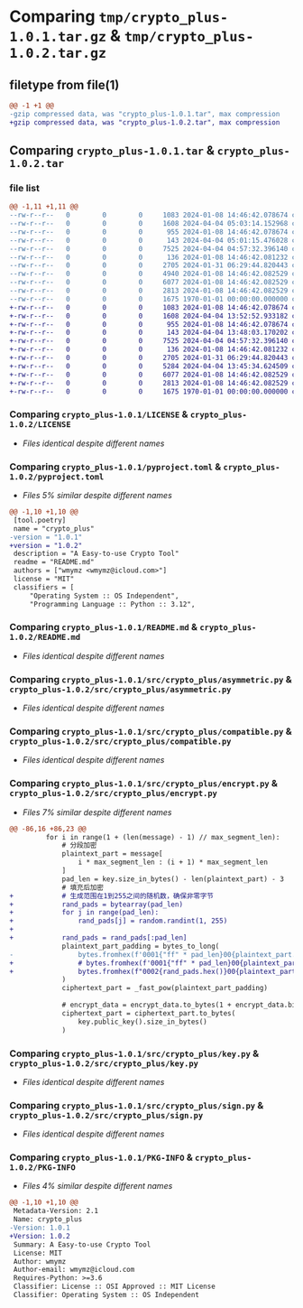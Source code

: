 # Comparing `tmp/crypto_plus-1.0.1.tar.gz` & `tmp/crypto_plus-1.0.2.tar.gz`

## filetype from file(1)

```diff
@@ -1 +1 @@
-gzip compressed data, was "crypto_plus-1.0.1.tar", max compression
+gzip compressed data, was "crypto_plus-1.0.2.tar", max compression
```

## Comparing `crypto_plus-1.0.1.tar` & `crypto_plus-1.0.2.tar`

### file list

```diff
@@ -1,11 +1,11 @@
--rw-r--r--   0        0        0     1083 2024-01-08 14:46:42.078674 crypto_plus-1.0.1/LICENSE
--rw-r--r--   0        0        0     1608 2024-04-04 05:03:14.152968 crypto_plus-1.0.1/pyproject.toml
--rw-r--r--   0        0        0      955 2024-01-08 14:46:42.078674 crypto_plus-1.0.1/README.md
--rw-r--r--   0        0        0      143 2024-04-04 05:01:15.476028 crypto_plus-1.0.1/src/crypto_plus/__init__.py
--rw-r--r--   0        0        0     7525 2024-04-04 04:57:32.396140 crypto_plus-1.0.1/src/crypto_plus/asymmetric.py
--rw-r--r--   0        0        0      136 2024-01-08 14:46:42.081232 crypto_plus-1.0.1/src/crypto_plus/base.py
--rw-r--r--   0        0        0     2705 2024-01-31 06:29:44.820443 crypto_plus-1.0.1/src/crypto_plus/compatible.py
--rw-r--r--   0        0        0     4940 2024-01-08 14:46:42.082529 crypto_plus-1.0.1/src/crypto_plus/encrypt.py
--rw-r--r--   0        0        0     6077 2024-01-08 14:46:42.082529 crypto_plus-1.0.1/src/crypto_plus/key.py
--rw-r--r--   0        0        0     2813 2024-01-08 14:46:42.082529 crypto_plus-1.0.1/src/crypto_plus/sign.py
--rw-r--r--   0        0        0     1675 1970-01-01 00:00:00.000000 crypto_plus-1.0.1/PKG-INFO
+-rw-r--r--   0        0        0     1083 2024-01-08 14:46:42.078674 crypto_plus-1.0.2/LICENSE
+-rw-r--r--   0        0        0     1608 2024-04-04 13:52:52.933182 crypto_plus-1.0.2/pyproject.toml
+-rw-r--r--   0        0        0      955 2024-01-08 14:46:42.078674 crypto_plus-1.0.2/README.md
+-rw-r--r--   0        0        0      143 2024-04-04 13:48:03.170202 crypto_plus-1.0.2/src/crypto_plus/__init__.py
+-rw-r--r--   0        0        0     7525 2024-04-04 04:57:32.396140 crypto_plus-1.0.2/src/crypto_plus/asymmetric.py
+-rw-r--r--   0        0        0      136 2024-01-08 14:46:42.081232 crypto_plus-1.0.2/src/crypto_plus/base.py
+-rw-r--r--   0        0        0     2705 2024-01-31 06:29:44.820443 crypto_plus-1.0.2/src/crypto_plus/compatible.py
+-rw-r--r--   0        0        0     5284 2024-04-04 13:45:34.624509 crypto_plus-1.0.2/src/crypto_plus/encrypt.py
+-rw-r--r--   0        0        0     6077 2024-01-08 14:46:42.082529 crypto_plus-1.0.2/src/crypto_plus/key.py
+-rw-r--r--   0        0        0     2813 2024-01-08 14:46:42.082529 crypto_plus-1.0.2/src/crypto_plus/sign.py
+-rw-r--r--   0        0        0     1675 1970-01-01 00:00:00.000000 crypto_plus-1.0.2/PKG-INFO
```

### Comparing `crypto_plus-1.0.1/LICENSE` & `crypto_plus-1.0.2/LICENSE`

 * *Files identical despite different names*

### Comparing `crypto_plus-1.0.1/pyproject.toml` & `crypto_plus-1.0.2/pyproject.toml`

 * *Files 5% similar despite different names*

```diff
@@ -1,10 +1,10 @@
 [tool.poetry]
 name = "crypto_plus"
-version = "1.0.1"
+version = "1.0.2"
 description = "A Easy-to-use Crypto Tool"
 readme = "README.md"
 authors = ["wmymz <wmymz@icloud.com>"]
 license = "MIT"
 classifiers = [
     "Operating System :: OS Independent",
     "Programming Language :: Python :: 3.12",
```

### Comparing `crypto_plus-1.0.1/README.md` & `crypto_plus-1.0.2/README.md`

 * *Files identical despite different names*

### Comparing `crypto_plus-1.0.1/src/crypto_plus/asymmetric.py` & `crypto_plus-1.0.2/src/crypto_plus/asymmetric.py`

 * *Files identical despite different names*

### Comparing `crypto_plus-1.0.1/src/crypto_plus/compatible.py` & `crypto_plus-1.0.2/src/crypto_plus/compatible.py`

 * *Files identical despite different names*

### Comparing `crypto_plus-1.0.1/src/crypto_plus/encrypt.py` & `crypto_plus-1.0.2/src/crypto_plus/encrypt.py`

 * *Files 7% similar despite different names*

```diff
@@ -86,16 +86,23 @@
         for i in range(1 + (len(message) - 1) // max_segment_len):
             # 分段加密
             plaintext_part = message[
                 i * max_segment_len : (i + 1) * max_segment_len
             ]
             pad_len = key.size_in_bytes() - len(plaintext_part) - 3
             # 填充后加密
+            # 生成范围在1到255之间的随机数，确保非零字节
+            rand_pads = bytearray(pad_len)
+            for j in range(pad_len):
+                rand_pads[j] = random.randint(1, 255)
+
+            rand_pads = rand_pads[:pad_len]
             plaintext_part_padding = bytes_to_long(
-                bytes.fromhex(f'0001{"ff" * pad_len}00{plaintext_part.hex()}')
+                # bytes.fromhex(f'0001{"ff" * pad_len}00{plaintext_part.hex()}')
+                bytes.fromhex(f"0002{rand_pads.hex()}00{plaintext_part.hex()}")
             )
             ciphertext_part = _fast_pow(plaintext_part_padding)
 
             # encrypt_data = encrypt_data.to_bytes(1 + encrypt_data.bit_length() // 8)
             ciphertext_part = ciphertext_part.to_bytes(
                 key.public_key().size_in_bytes()
             )
```

### Comparing `crypto_plus-1.0.1/src/crypto_plus/key.py` & `crypto_plus-1.0.2/src/crypto_plus/key.py`

 * *Files identical despite different names*

### Comparing `crypto_plus-1.0.1/src/crypto_plus/sign.py` & `crypto_plus-1.0.2/src/crypto_plus/sign.py`

 * *Files identical despite different names*

### Comparing `crypto_plus-1.0.1/PKG-INFO` & `crypto_plus-1.0.2/PKG-INFO`

 * *Files 4% similar despite different names*

```diff
@@ -1,10 +1,10 @@
 Metadata-Version: 2.1
 Name: crypto_plus
-Version: 1.0.1
+Version: 1.0.2
 Summary: A Easy-to-use Crypto Tool
 License: MIT
 Author: wmymz
 Author-email: wmymz@icloud.com
 Requires-Python: >=3.6
 Classifier: License :: OSI Approved :: MIT License
 Classifier: Operating System :: OS Independent
```

